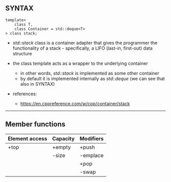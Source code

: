 ## SYNTAX
    template<
        class T,
        class Container = std::deque<T>
    > class stack;

 - *std::stack* class is a container adapter that gives the programmer the functionality of 
   a stack - specifically, a LIFO (last-in, first-out) data structure
 - the class template acts as a wrapper to the underlying container
    - in other words, *std::stack* is implemented as some other container
    - by default it is implemented internally as *std::deque* (we can see that also in SYNTAX)

 - references:
    - https://en.cppreference.com/w/cpp/container/stack
--------------------------------------------------------------------------------

## Member functions
| Element access   | Capacity   | Modifiers  |
| :---             | :---       | :---       |
| +top             | +empty     | +push      |
|                  | -size      | -emplace   |
|                  |            | +pop       |
|                  |            | -swap      |
